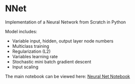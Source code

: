 # NNet
Implementation of a Neural Network from Scratch in Python

Model includes:
* Variable input, hidden, output layer node numbers
* Multiclass training
* Regularization (L2)
* Variables learning rate
* Stochastic mini batch gradient descent
* Input scaling

The main notebook can be viewed here:
[Neural Net Notebook](http://nbviewer.ipython.org/github/MarvinBertin/NNet/blob/master/Neural%20Net.ipynb)

